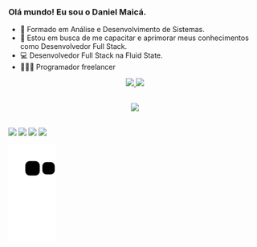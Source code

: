 ### Olá mundo! Eu sou o Daniel Maicá.

- 📖 Formado em Análise e Desenvolvimento de Sistemas.
- 🧠 Estou em busca de me capacitar e aprimorar meus conhecimentos como Desenvolvedor Full Stack.
- 💻 Desenvolvedor Full Stack na Fluid State.
- 👨🏻‍💻 Programador freelancer

<div align="center">
  
  <!-- GitHub Stats -->
  <a href="https://github.com/danielmaica">
  <img height="200rem" src="https://github-readme-stats.vercel.app/api?username=danielmaica&show_icons=true&theme=codeSTACKr&include_all_commits=true"/>
  <img height="200rem" src="https://github-readme-stats.vercel.app/api/top-langs/?username=danielmaica&layout=compact&langs_count=7&theme=codeSTACKr"/>
</div>

  <!-- Tecnologias -->
  <div style="display: inline_block"><br>    
  <p align="center">
    <a href="https://skillicons.dev">
      <img src="https://skillicons.dev/icons?i=py,dotnet,cs,angular,js,html,css" />
    </a>
  </p>
</div>
    
  ##

 <!-- Redes Sociais -->
  <div> 
  <a href="" target="_blank"><img src="https://img.shields.io/badge/Portfolio-255E63?style=for-the-badge&logo=About.me&logoColor=white" target="_blank"></a>
  <a href="https://instagram.com/daniel.maica" target="_blank"><img src="https://img.shields.io/badge/-Instagram-%23E4405F?style=for-the-badge&logo=instagram&logoColor=white" target="_blank"></a>
  <a href="https://www.linkedin.com/in/daniel-escobar-maic%C3%A1-8ba4b8186/" target="_blank"><img src="https://img.shields.io/badge/-LinkedIn-%230077B5?style=for-the-badge&logo=linkedin&logoColor=white" target="_blank"></a> 
  <a href = "mailto:danielmaica.dev@gmail.com"><img src="https://img.shields.io/badge/-Gmail-%23333?style=for-the-badge&logo=gmail&logoColor=white" target="_blank"></a>
  
 <!-- Cobrinha -->
  ![snake gif](https://github.com/danielmaica/danielmaica/blob/output/github-contribution-grid-snake.svg)
 
</div>
